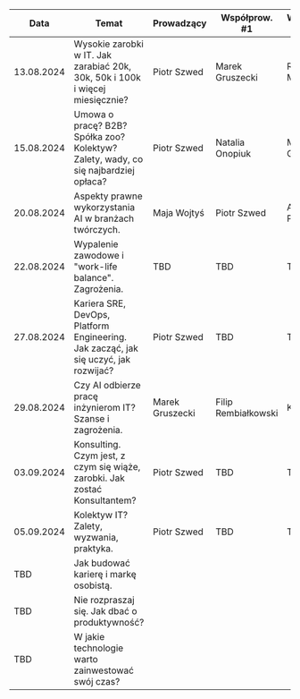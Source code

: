 
| Data       | Temat                                                                               | Prowadzący      | Współprow. #1       | Współprow.  #2      |
|------------|-------------------------------------------------------------------------------------|-----------------|---------------------|---------------------|
| 13.08.2024 | Wysokie zarobki w IT. Jak zarabiać 20k, 30k, 50k i 100k i więcej miesięcznie?       | Piotr Szwed     | Marek Gruszecki     | Rafał Małanij       |
| 15.08.2024 | Umowa o pracę? B2B? Spółka zoo? Kolektyw? Zalety, wady, co się najbardziej opłaca?  | Piotr Szwed     | Natalia Onopiuk     | Marek Gruszecki     |
| 20.08.2024 | Aspekty prawne wykorzystania AI w branżach twórczych.                               | Maja Wojtyś     | Piotr Szwed         | Aleksandra Pasińska |
| 22.08.2024 | Wypalenie zawodowe i "work-life balance". Zagrożenia.                               | TBD             | TBD                 | TBD                 |
| 27.08.2024 | Kariera SRE, DevOps, Platform Engineering. Jak zacząć, jak się uczyć, jak rozwijać? | Piotr Szwed     | TBD                 | TBD                 |
| 29.08.2024 | Czy AI odbierze pracę inżynierom IT? Szanse i zagrożenia.                           | Marek Gruszecki | Filip Rembiałkowski | Kamil Sijko         |
| 03.09.2024 | Konsulting. Czym jest, z czym się wiąże, zarobki. Jak zostać Konsultantem?          | Piotr Szwed     | TBD                 | TBD                 |
| 05.09.2024 | Kolektyw IT? Zalety, wyzwania, praktyka.                                            | Piotr Szwed     | TBD                 | TBD                 |
| TBD        | Jak budować karierę i markę osobistą.                                               |                 |                     |                     |
| TBD        | Nie rozpraszaj się. Jak dbać o produktywność?                                       |                 |                     |                     |
| TBD        | W jakie technologie warto zainwestować swój czas?                                   |                 |                     |                     |

